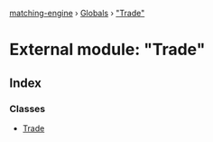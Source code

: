 [matching-engine](../README.md) › [Globals](../globals.md) › ["Trade"](_trade_.md)

# External module: "Trade"

## Index

### Classes

* [Trade](../classes/_trade_.trade.md)
